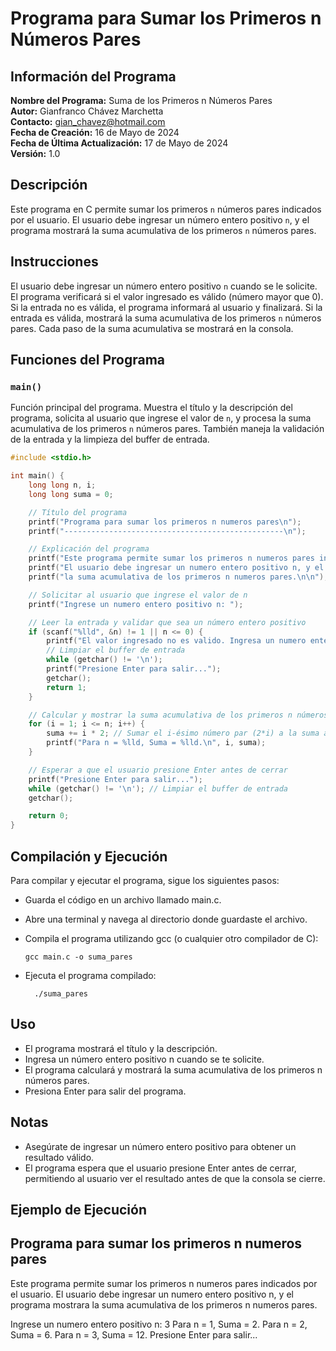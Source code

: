 # Programa para Sumar los Primeros n Números Pares

## Información del Programa

**Nombre del Programa:** Suma de los Primeros n Números Pares  
**Autor:** Gianfranco Chávez Marchetta  
**Contacto:** gian_chavez@hotmail.com  
**Fecha de Creación:** 16 de Mayo de 2024  
**Fecha de Última Actualización:** 17 de Mayo de 2024  
**Versión:** 1.0  

## Descripción

Este programa en C permite sumar los primeros `n` números pares indicados por el usuario. El usuario debe ingresar un número entero positivo `n`, y el programa mostrará la suma acumulativa de los primeros `n` números pares.

## Instrucciones

El usuario debe ingresar un número entero positivo `n` cuando se le solicite. El programa verificará si el valor ingresado es válido (número mayor que 0). Si la entrada no es válida, el programa informará al usuario y finalizará. Si la entrada es válida, mostrará la suma acumulativa de los primeros `n` números pares. Cada paso de la suma acumulativa se mostrará en la consola.

## Funciones del Programa

### `main()`

Función principal del programa. Muestra el título y la descripción del programa, solicita al usuario que ingrese el valor de `n`, y procesa la suma acumulativa de los primeros `n` números pares. También maneja la validación de la entrada y la limpieza del buffer de entrada.

```c
#include <stdio.h>

int main() {
    long long n, i;
    long long suma = 0;

    // Título del programa
    printf("Programa para sumar los primeros n numeros pares\n");
    printf("-------------------------------------------------\n");

    // Explicación del programa
    printf("Este programa permite sumar los primeros n numeros pares indicados por el usuario.\n");
    printf("El usuario debe ingresar un numero entero positivo n, y el programa mostrara\n");
    printf("la suma acumulativa de los primeros n numeros pares.\n\n");

    // Solicitar al usuario que ingrese el valor de n
    printf("Ingrese un numero entero positivo n: ");

    // Leer la entrada y validar que sea un número entero positivo
    if (scanf("%lld", &n) != 1 || n <= 0) {
        printf("El valor ingresado no es valido. Ingresa un numero entero positivo. \n");
        // Limpiar el buffer de entrada
        while (getchar() != '\n');
        printf("Presione Enter para salir...");
        getchar();
        return 1;
    }

    // Calcular y mostrar la suma acumulativa de los primeros n números pares
    for (i = 1; i <= n; i++) {
        suma += i * 2; // Sumar el i-ésimo número par (2*i) a la suma acumulativa
        printf("Para n = %lld, Suma = %lld.\n", i, suma);
    }

    // Esperar a que el usuario presione Enter antes de cerrar
    printf("Presione Enter para salir...");
    while (getchar() != '\n'); // Limpiar el buffer de entrada
    getchar();

    return 0;
}
```

## Compilación y Ejecución
Para compilar y ejecutar el programa, sigue los siguientes pasos:

- Guarda el código en un archivo llamado main.c.

- Abre una terminal y navega al directorio donde guardaste el archivo.

- Compila el programa utilizando gcc (o cualquier otro compilador de C):

      gcc main.c -o suma_pares
- Ejecuta el programa compilado:

        ./suma_pares

## Uso
- El programa mostrará el título y la descripción.
- Ingresa un número entero positivo n cuando se te solicite.
- El programa calculará y mostrará la suma acumulativa de los primeros n números pares.
- Presiona Enter para salir del programa.

## Notas
- Asegúrate de ingresar un número entero positivo para obtener un resultado válido.
- El programa espera que el usuario presione Enter antes de cerrar, permitiendo al usuario ver el resultado antes de que la consola se cierre.

## Ejemplo de Ejecución

Programa para sumar los primeros n numeros pares
-------------------------------------------------
Este programa permite sumar los primeros n numeros pares indicados por el usuario.
El usuario debe ingresar un numero entero positivo n, y el programa mostrara
la suma acumulativa de los primeros n numeros pares.

Ingrese un numero entero positivo n: 3
Para n = 1, Suma = 2.
Para n = 2, Suma = 6.
Para n = 3, Suma = 12.
Presione Enter para salir...